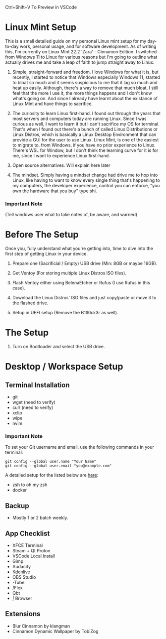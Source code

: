Ctrl+Shift+V To Preview in VSCode

# Linux Mint Setup

This is a small detailed guide on my personal Linux mint setup for my day-to-day work, personal usage, and for software development. As of writing this, I'm currently on Linux Mint 22.2 'Zara' - Cinnamon Edition. I switched from Windows 11 to Linux for various reasons but I'm going to outline what actually drives me and take a leap of faith to jump straight away to Linux.

1. Simple, straight-forward and freedom. I love Windows for what it is, but recently, I started to notice that Windows especially Windows 11, started to bloat so much and it seems suspicious to me that it lag so much and heat up easily. Although, there's a way to remove that much bloat, I still feel that the more I use it, the more things happens and I don't know what's going on. And since I already have learnt about the existance of Linux Mint and have things to sacrifice.

2. The curiosity to learn Linux first-hand. I found out through the years that most servers and computers today are running Linux. Since I was curious as well, I want to learn it but I can't sacrifice my OS for terminal. That's when I found out there's a bunch of called Linux Distributions or Linux Distros, which is basically a Linux Desktop Environment that can provide a GUI for the user to use Linux. Linux Mint, is one of the easiest to migrate to, from Windows, if you have no prior experience to Linux. There's WSL for Window, but I don't think the learning curve for it is for me, since I want to experience Linux first-hand.

3. Open source alternatives. Will explain here later

4. The mindset. Simply having a mindset change had drive me to hop into Linux, like having to want to know every single thing that's happening to my computers, the developer experience, control you can enforce, "you own the hardware that you buy" type shi.

### Important Note

(Tell windows user what to take notes of, be aware, and warned)


# Before The Setup

Once you, fully understand what you're getting into, time to dive into the first step of getting Linux in your device.

1. Prepare one (Sacrificial / Empty) USB drive (Min: 8GB or maybe 16GB).

2. Get Ventoy (For storing multiple Linux Distros ISO files).

3. Flash Ventoy either using BelenaEtcher or Rufus (I use Rufus in this case).

4. Download the Linux Distros' ISO files and just copy/paste or move it to the flashed drive.

5. Setup in UEFI setup (Remove the B1tl0ck3r as well).


# The Setup

1. Turn on Bootloader and select the USB drive.


# Desktop / Workspace Setup

## Terminal Installation
- git
- wget (need to verify)
- curl (need to verify)
- xclip
- wipe
- nvim

### Important Note

To set your Git username and email, use the following commands in your terminal: 
```
git config --global user.name "Your Name"
git config --global user.email "you@example.com"
```

A detailed setup for the listed below are [here](/readme-dev-setup.md):
- zsh to oh my zsh
- docker

## Backup
- Mostly 1 or 2 batch weekly.

## App Checklist
- XFCE Terminal
- Steam + Qt Proton
- VSCode Local Install
- Gimp
- Audacity
- Kdenlive
- OBS Studio
- -Tube
- /Flex
- Qbt
- _|_ Browser


## Extensions
- Blur Cinnamon by klangman
- Cinnamon Dynamic Wallpaper by TobiZog

